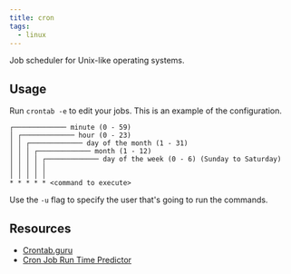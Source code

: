 ```yaml
---
title: cron
tags:
  - linux
---
```


Job scheduler for Unix-like operating systems.

## Usage

Run `crontab -e` to edit your jobs. This is an example of the configuration.

```
┌───────────── minute (0 - 59)
│ ┌───────────── hour (0 - 23)
│ │ ┌───────────── day of the month (1 - 31)
│ │ │ ┌───────────── month (1 - 12)
│ │ │ │ ┌───────────── day of the week (0 - 6) (Sunday to Saturday)
│ │ │ │ │
│ │ │ │ │
* * * * * <command to execute>
```

Use the `-u` flag to specify the user that's going to run the commands.

## Resources

- [Crontab.guru](https://crontab.guru/)
- [Cron Job Run Time Predictor](https://cronjob.xyz/)
